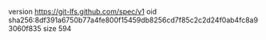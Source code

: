 version https://git-lfs.github.com/spec/v1
oid sha256:8df391a6750b77a4fe800f15459db8256cd7f85c2c2d24f0ab4fc8a93060f835
size 594
